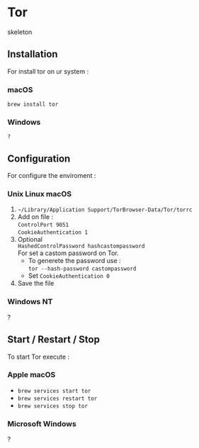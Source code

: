 # Tor

skeleton

## Installation

For install tor on ur system :

### macOS

` brew install tor `

### Windows

` ? `

## Configuration

For configure the enviroment :

### Unix Linux macOS

1. ` ~/Library/Application Support/TorBrowser-Data/Tor/torrc `
2. Add on file :  
` ControlPort 9051 `  
` CookieAuthentication 1 `
3. Optional  
    `HashedControlPassword hashcastompassword`  
    For set a castom password on Tor.  
    - To generete the password use :  
        ` tor --hash-password castompassword `
    - Set ` CookieAuthentication 0 `
4. Save the file

### Windows NT

?

## Start / Restart / Stop

To start Tor execute :

### Apple macOS

- ` brew services start tor `
- ` brew services restart tor `
- ` brew services stop tor `

### Microsoft Windows

?
